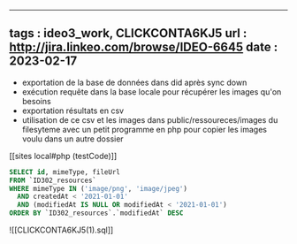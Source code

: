 
---
tags : ideo3_work, CLICKCONTA6KJ5
url : http://jira.linkeo.com/browse/IDEO-6645
date : 2023-02-17
---
* exportation de la base de données dans did après sync down 
* exécution requête dans la base locale pour récupérer les images qu'on besoins
* exportation résultats en csv
* utilisation de ce csv et les images dans public/ressoureces/images du filesyteme avec un petit programme en php pour copier les images voulu dans un autre dossier 

[[sites local#php (testCode)]]

```sql
SELECT id, mimeType, fileUrl 
FROM `ID302_resources` 
WHERE mimeType IN ('image/png', 'image/jpeg') 
  AND createdAt < '2021-01-01' 
  AND (modifiedAt IS NULL OR modifiedAt < '2021-01-01')
ORDER BY `ID302_resources`.`modifiedAt` DESC

```
![[CLICKCONTA6KJ5(1).sql]]